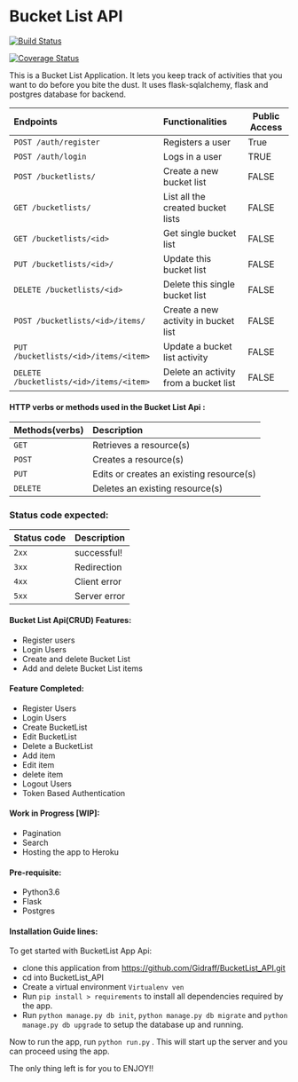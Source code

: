 # Bucket List API
[![Build Status](https://travis-ci.org/Gidraff/BucketList_API.svg?branch=api-endpoints)](https://travis-ci.org/Gidraff/BucketList_API)

[![Coverage Status](https://coveralls.io/repos/github/Gidraff/BucketList_API/badge.svg?branch=master)](https://coveralls.io/github/Gidraff/BucketList_API?branch=master)

This is a Bucket List Application. It lets you keep track of activities that you want to do before you bite the dust. It uses flask-sqlalchemy, flask and postgres database for backend.

|  Endpoints  | Functionalities  |  Public Access |
|:-------------|:------------------|----------------|
| `POST /auth/register` | Registers a user |  True |
| `POST /auth/login`| Logs in a user | TRUE |
| `POST /bucketlists/`| Create a new bucket list | FALSE |
| `GET /bucketlists/`| List all the created bucket lists | FALSE |
| `GET /bucketlists/<id>`| Get single bucket list | FALSE |
| `PUT /bucketlists/<id>/`| Update this bucket list | FALSE |
| `DELETE /bucketlists/<id>`| Delete this single bucket list | FALSE |
| `POST /bucketlists/<id>/items/`| Create a new activity in bucket list | FALSE |
| `PUT /bucketlists/<id>/items/<item>`| Update a bucket list activity | FALSE |
| `DELETE /bucketlists/<id>/items/<item>`| Delete an activity from a bucket list | FALSE |

#### HTTP verbs or methods used in the Bucket List Api :

| Methods(verbs) | Description |
|:----------------|:-------------|
|`GET` | Retrieves a resource(s) |
|`POST` | Creates a resource(s) |
|`PUT` | Edits or creates an existing resource(s) |
| `DELETE` | Deletes an existing resource(s)


### Status code expected:

| Status code | Description |
|:-------------|-------------|
| `2xx`  |  successful! |
| `3xx` | Redirection |
| `4xx` | Client error |
| `5xx` | Server error |


#### Bucket List Api(CRUD) Features:

* Register users
* Login Users
* Create and delete Bucket List
* Add and delete Bucket List items


#### Feature Completed:

* Register Users
* Login Users
* Create BucketList
* Edit BucketList
* Delete a BucketList
* Add item
* Edit item
* delete item
* Logout Users
* Token Based Authentication

#### Work in Progress [WIP]:


* Pagination
* Search
* Hosting the app to Heroku

#### Pre-requisite:
 * Python3.6
 * Flask
 * Postgres


 #### Installation Guide lines:
To get started with BucketList App Api:
 * clone this application from https://github.com/Gidraff/BucketList_API.git
 * cd into BucketList_API
* Create a virtual environment `Virtualenv ven`
* Run `pip install > requirements` to install all dependencies required by the app.
* Run `python manage.py db init`, `python manage.py db migrate` and `python manage.py db upgrade` to setup the database up and running.

Now to run the app, run `python run.py` . This will start up the server and you can proceed using the app.

The only thing left is for you to ENJOY!!

